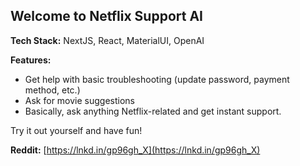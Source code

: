 ## Welcome to Netflix Support AI

**Tech Stack:** NextJS, React, MaterialUI, OpenAI

**Features:**

- Get help with basic troubleshooting (update password, payment method, etc.)
- Ask for movie suggestions
- Basically, ask anything Netflix-related and get instant support.

Try it out yourself and have fun!

**Reddit:** [https://lnkd.in/gp96gh_X](https://lnkd.in/gp96gh_X)
